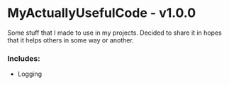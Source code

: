 # MyActuallyUsefulCode - v1.0.0

Some stuff that I made to use in my projects.
Decided to share it in hopes that it helps others in some way or another.



### Includes:
- Logging
